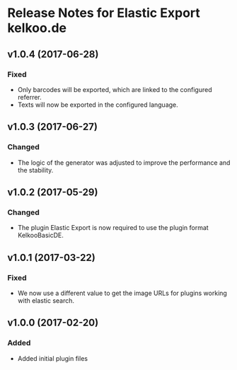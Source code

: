 # Release Notes for Elastic Export kelkoo.de

## v1.0.4 (2017-06-28)

### Fixed
- Only barcodes will be exported, which are linked to the configured referrer.
- Texts will now be exported in the configured language.

## v1.0.3 (2017-06-27)

### Changed
- The logic of the generator was adjusted to improve the performance and the stability.

## v1.0.2 (2017-05-29)

### Changed
- The plugin Elastic Export is now required to use the plugin format KelkooBasicDE.

## v1.0.1 (2017-03-22)

### Fixed
- We now use a different value to get the image URLs for plugins working with elastic search.

## v1.0.0 (2017-02-20)
 
### Added
- Added initial plugin files